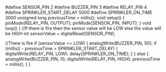 #define SENSOR_PIN 2
#define BUZZER_PIN 3
#define RELAY_PIN 4
#define SPRINKLER_START_DELAY 5000
#define SPRINKLER_ON_TIME 3000
unsigned long previousTime = millis();
void setup()
{
pinMode(RELAY_PIN, OUTPUT);
pinMode(SENSOR_PIN, INPUT);
}
void loop()
{
//If there is fire then the sensor value will be LOW else the
value will be HIGH
int sensorValue = digitalRead(SENSOR_PIN);

//There is fire
if (sensorValue == LOW)
{
analogWrite(BUZZER_PIN, 50);
if (millis() - previousTime &gt; SPRINKLER_START_DELAY)
{
digitalWrite(RELAY_PIN, LOW);
delay(SPRINKLER_ON_TIME);
}
}
else
{
analogWrite(BUZZER_PIN, 0);
digitalWrite(RELAY_PIN, HIGH);
previousTime = millis();
}
}
